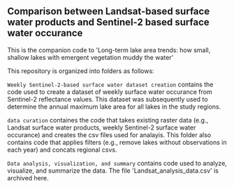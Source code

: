 ## Comparison between Landsat-based surface water products and Sentinel-2 based surface water occurance
This is the companion code to 'Long-term lake area trends: how small, shallow lakes with emergent vegetation muddy the water'

This repository is organized into folders as follows:

`Weekly Sentinel-2-based surface water dataset creation` contains the code used to create a dataset of weekly surface water occurance from Sentinel-2 reflectance values. This dataset was subsequently used to determine the annual maximum lake area for all lakes in the study regions.

`data curation` containes the code that takes existing raster data (e.g., Landsat surface water products, weekly Sentinel-2 surface water occurance) and creates the csv files used for analayis. This folder also contains code that applies filters (e.g., remove lakes without observations in each year) and concats regional csvs.

`Data analysis, visualization, and summary` contains code used to analyze, visualize, and summarize the data. The file 'Landsat_analysis_data.csv' is archived here.
